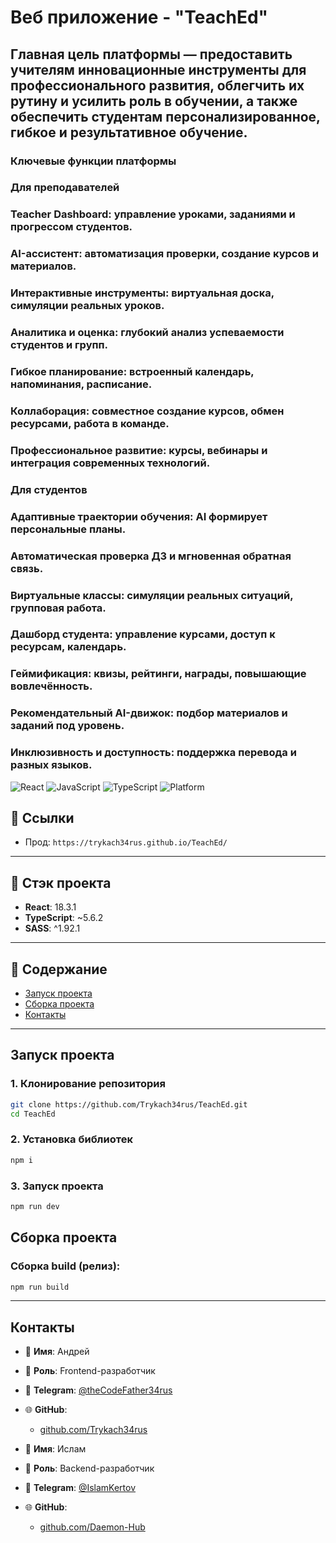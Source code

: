 # Веб приложение - "TeachEd"

## Главная цель платформы — предоставить учителям инновационные инструменты для профессионального развития, облегчить их рутину и усилить роль в обучении, а также обеспечить студентам персонализированное, гибкое и результативное обучение.
### Ключевые функции платформы
### Для преподавателей
### Teacher Dashboard: управление уроками, заданиями и прогрессом студентов.
### AI-ассистент: автоматизация проверки, создание курсов и материалов.
### Интерактивные инструменты: виртуальная доска, симуляции реальных уроков.
### Аналитика и оценка: глубокий анализ успеваемости студентов и групп.
### Гибкое планирование: встроенный календарь, напоминания, расписание.
### Коллаборация: совместное создание курсов, обмен ресурсами, работа в команде.
### Профессиональное развитие: курсы, вебинары и интеграция современных технологий.

### Для студентов
### Адаптивные траектории обучения: AI формирует персональные планы.
### Автоматическая проверка ДЗ и мгновенная обратная связь.
### Виртуальные классы: симуляции реальных ситуаций, групповая работа.
### Дашборд студента: управление курсами, доступ к ресурсам, календарь.
### Геймификация: квизы, рейтинги, награды, повышающие вовлечённость.
### Рекомендательный AI-движок: подбор материалов и заданий под уровень.
### Инклюзивность и доступность: поддержка перевода и разных языков.

![React](https://img.shields.io/badge/react-18.2.0-blue)
![JavaScript](https://img.shields.io/badge/js-es7-yellow)
![TypeScript](https://img.shields.io/badge/ts-5.7.3-blue)
![Platform](https://img.shields.io/badge/platform-Android%20|%20iOS%20|%20Web-green)

## 🔗 Ссылки

- Прод: `https://trykach34rus.github.io/TeachEd/`

---

## 🧱 Стэк проекта

- **React**: 18.3.1
- **TypeScript**: ~5.6.2
- **SASS**: ^1.92.1

---

## 📂 Содержание

- [Запуск проекта](#запуск-проекта)
- [Сборка проекта](#сборка-проекта)
- [Контакты](#контакты)

---

## Запуск проекта

### 1. Клонирование репозитория

```bash
git clone https://github.com/Trykach34rus/TeachEd.git
cd TeachEd
```

### 2. Установка библиотек

```bash
npm i
```

### 3. Запуск проекта

```bash
npm run dev
```

## Сборка проекта

### Сборка build (релиз):

```bash
npm run build
```

---

## Контакты

- 👤 **Имя**: Андрей
- 💼 **Роль**: Frontend-разработчик
- 💬 **Telegram**: [@theCodeFather34rus](https://t.me/theCodeFather34rus)
- 🌐 **GitHub**:
  - [github.com/Trykach34rus](https://github.com/Trykach34rus)

- 👤 **Имя**: Ислам
- 💼 **Роль**: Backend-разработчик
- 💬 **Telegram**: [@IslamKertov](https://t.me/IslamKertov)
- 🌐 **GitHub**:
  - [github.com/Daemon-Hub](https://github.com/Daemon-Hub)
